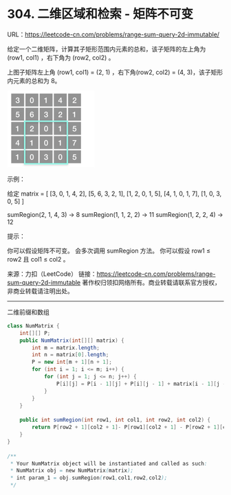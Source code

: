 # 304. 二维区域和检索 - 矩阵不可变

URL：https://leetcode-cn.com/problems/range-sum-query-2d-immutable/

给定一个二维矩阵，计算其子矩形范围内元素的总和，该子矩阵的左上角为 (row1, col1) ，右下角为 (row2, col2) 。


上图子矩阵左上角 (row1, col1) = (2, 1) ，右下角(row2, col2) = (4, 3)，该子矩形内元素的总和为 8。

<img src="../lc_images/image-20210415093224091.png" alt="image-20210415093224091" style="zoom:50%;" /> 

示例：

给定 matrix = [
  [3, 0, 1, 4, 2],
  [5, 6, 3, 2, 1],
  [1, 2, 0, 1, 5],
  [4, 1, 0, 1, 7],
  [1, 0, 3, 0, 5]
]

sumRegion(2, 1, 4, 3) -> 8
sumRegion(1, 1, 2, 2) -> 11
sumRegion(1, 2, 2, 4) -> 12


提示：

你可以假设矩阵不可变。
会多次调用 sumRegion 方法。
你可以假设 row1 ≤ row2 且 col1 ≤ col2 。

来源：力扣（LeetCode）
链接：https://leetcode-cn.com/problems/range-sum-query-2d-immutable
著作权归领扣网络所有。商业转载请联系官方授权，非商业转载请注明出处。

---

二维前缀和数组

```java
class NumMatrix {
    int[][] P;
    public NumMatrix(int[][] matrix) {
        int m = matrix.length;
        int n = matrix[0].length;
        P = new int[m + 1][n + 1];
        for (int i = 1; i <= m; i++) {
            for (int j = 1; j <= n; j++) {
                P[i][j] = P[i - 1][j] + P[i][j - 1] + matrix[i - 1][j - 1] - P[i - 1][j - 1];
            }
        }
    }
    
    public int sumRegion(int row1, int col1, int row2, int col2) {
        return P[row2 + 1][col2 + 1]- P[row1][col2 + 1] - P[row2 + 1][col1] + P[row1][col1] ; 
    }
}

/**
 * Your NumMatrix object will be instantiated and called as such:
 * NumMatrix obj = new NumMatrix(matrix);
 * int param_1 = obj.sumRegion(row1,col1,row2,col2);
 */
```

